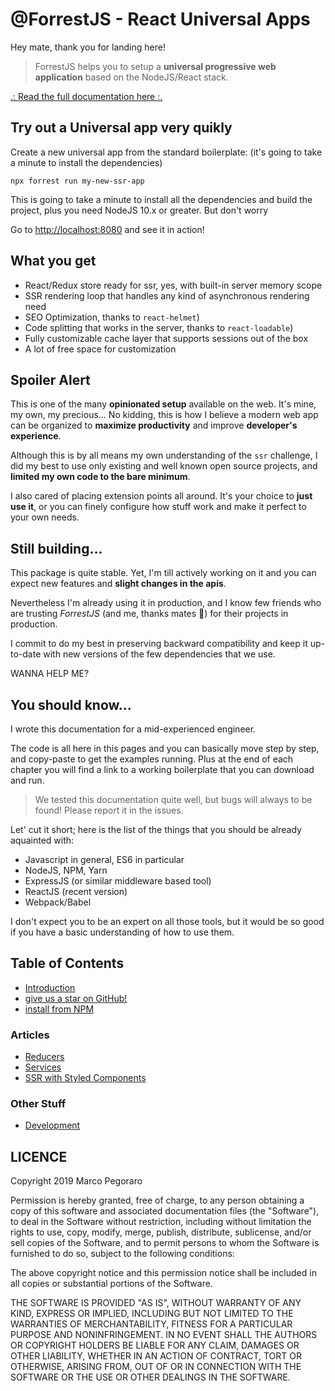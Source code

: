 # @ForrestJS - React Universal Apps

Hey mate, thank you for landing here!

> ForrestJS helps you to setup a 
> **universal progressive web application**
> based on the NodeJS/React stack.

[.: Read the full documentation here :.](https://forrestjs.github.io)

## Try out a Universal app very quikly

Create a new universal app from the standard boilerplate:
(it's going to take a minute to install the dependencies)

    npx forrest run my-new-ssr-app

This is going to take a minute to install all the dependencies and build
the project, plus you need NodeJS 10.x or greater. But don't worry

Go to [http://localhost:8080](http://localhost:8080) and see it in action!

## What you get

- React/Redux store ready for ssr, yes, with built-in server memory scope
- SSR rendering loop that handles any kind of asynchronous rendering need
- SEO Optimization, thanks to `react-helmet`)
- Code splitting that works in the server, thanks to `react-loadable`)
- Fully customizable cache layer that supports sessions out of the box
- A lot of free space for customization

## Spoiler Alert

This is one of the many **opinionated setup** available on the web. It's mine,
my own, my precious... No kidding, this is how I believe a modern web app
can be organized to **maximize productivity** and improve **developer's experience**.

Although this is by all means my own understanding of the `ssr` challenge, I did
my best to use only existing and well known open source projects, and **limited my
own code to the bare minimum**.

I also cared of placing extension points all around. It's your choice to 
**just use it**, or you can finely configure how stuff work and make it perfect
to your own needs.

## Still building...

This package is quite stable. Yet, I'm till actively working on it and you can
expect new features and **slight changes in the apis**.

Nevertheless I'm already using it in production, and I know few friends who are
trusting _ForrestJS_ (and me, thanks mates 🙏) for their projects in production.

I commit to do my best in preserving backward compatibility and keep it up-to-date
with new versions of the few dependencies that we use.

WANNA HELP ME?  

## You should know...

I wrote this documentation for a mid-experienced engineer.

The code is all here in this pages and you can basically move step by step, 
and copy-paste to get the examples running. Plus at the end of each chapter you
will find a link to a working boilerplate that you can download and run.

> We tested this documentation quite well, but bugs will always to be found!
> Please report it in the issues.

Let' cut it short; here is the list of the things that you should be already
aquainted with:

- Javascript in general, ES6 in particular
- NodeJS, NPM, Yarn
- ExpressJS (or similar middleware based tool)
- ReactJS (recent version)
- Webpack/Babel

I don't expect you to be an expert on all those tools, but it would be so good if
you have a basic understanding of how to use them.

## Table of Contents

* [Introduction](README.md)
* [give us a star on GitHub!](https://github.com/forrestjs/forrestjs)
* [install from NPM](https://www.npmjs.com/package/forrest)

### Articles

* [Reducers](./articles/reducers.md)
* [Services](./articles/services.md)
* [SSR with Styled Components](./articles/styled-components.md)

### Other Stuff

* [Development](./DEVELOPMENT.md)

## LICENCE

Copyright 2019 Marco Pegoraro

Permission is hereby granted, free of charge, to any person obtaining a copy of this software and associated documentation files (the "Software"), to deal in the Software without restriction, including without limitation the rights to use, copy, modify, merge, publish, distribute, sublicense, and/or sell copies of the Software, and to permit persons to whom the Software is furnished to do so, subject to the following conditions:

The above copyright notice and this permission notice shall be included in all copies or substantial portions of the Software.

THE SOFTWARE IS PROVIDED "AS IS", WITHOUT WARRANTY OF ANY KIND, EXPRESS OR IMPLIED, INCLUDING BUT NOT LIMITED TO THE WARRANTIES OF MERCHANTABILITY, FITNESS FOR A PARTICULAR PURPOSE AND NONINFRINGEMENT. IN NO EVENT SHALL THE AUTHORS OR COPYRIGHT HOLDERS BE LIABLE FOR ANY CLAIM, DAMAGES OR OTHER LIABILITY, WHETHER IN AN ACTION OF CONTRACT, TORT OR OTHERWISE, ARISING FROM, OUT OF OR IN CONNECTION WITH THE SOFTWARE OR THE USE OR OTHER DEALINGS IN THE SOFTWARE.
